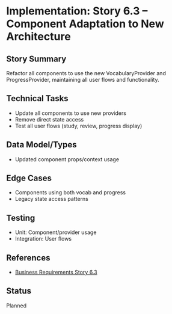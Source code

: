 # Implementation: Story 6.3 – Component Adaptation to New Architecture

## Story Summary

Refactor all components to use the new VocabularyProvider and ProgressProvider, maintaining all user flows and functionality.

## Technical Tasks

- Update all components to use new providers
- Remove direct state access
- Test all user flows (study, review, progress display)

## Data Model/Types

- Updated component props/context usage

## Edge Cases

- Components using both vocab and progress
- Legacy state access patterns

## Testing

- Unit: Component/provider usage
- Integration: User flows

## References

- [Business Requirements Story 6.3](../../business-requirements/epic-6-multi-user-progress-architecture/story-6-3-component-adaptation.md)

## Status

Planned
